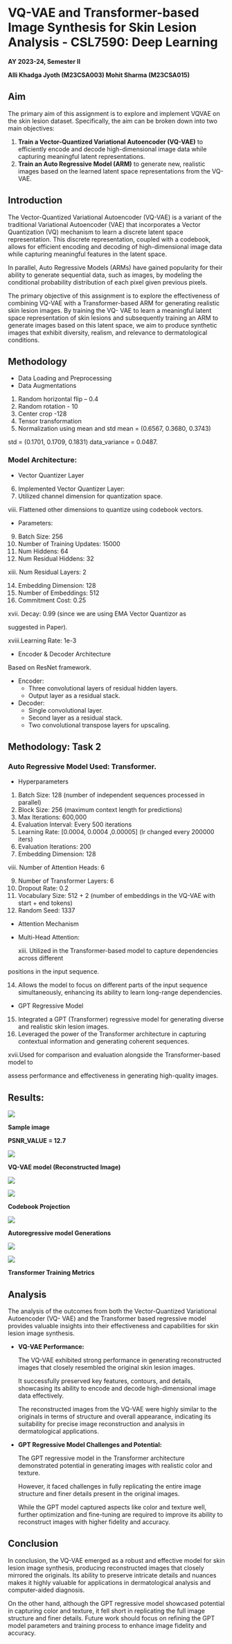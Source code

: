 # **VQ-VAE and Transformer-based Image Synthesis for Skin Lesion Analysis - CSL7590: Deep Learning** 

**AY 2023-24, Semester II** 

**Alli Khadga Jyoth (M23CSA003)   Mohit Sharma (M23CSA015)** 

## Aim 

The primary aim of this assignment is to explore and implement VQVAE on the skin lesion dataset. Specifically, the aim can be broken down into two main objectives: 

1. **Train a Vector-Quantized Variational Autoencoder (VQ-VAE)** to efficiently encode and decode high-dimensional image data while capturing meaningful latent representations. 
1. **Train an Auto Regressive Model (ARM)** to generate new, realistic images based on the learned latent space representations from the VQ-VAE. 

## **Introduction**

The Vector-Quantized Variational Autoencoder (VQ-VAE) is a variant of the traditional Variational Autoencoder (VAE) that incorporates a Vector Quantization (VQ) mechanism to learn a discrete latent space representation. This discrete representation, coupled with a codebook, allows for efficient encoding and decoding of high-dimensional image data while capturing meaningful features in the latent space. 

In parallel, Auto Regressive Models (ARMs) have gained popularity for their ability to generate sequential data, such as images, by modeling the conditional probability distribution of each pixel given previous pixels.  

The primary objective of this assignment is to explore the effectiveness of combining VQ-VAE with a Transformer-based ARM for generating realistic skin lesion images. By training the VQ- VAE to learn a meaningful latent space representation of skin lesions and subsequently training an ARM to generate images based on this latent space, we aim to produce synthetic images that exhibit diversity, realism, and relevance to dermatological conditions. 
## **Methodology**
- Data Loading and Preprocessing 
- Data Augmentations  
1. Random horizontal flip – 0.4 
1. Random rotation - 10 
1. Center crop -128 
1. Tensor transformation 
1. Normalization using mean and std mean =  (0.6567, 0.3680, 0.3743) 

std =   (0.1701, 0.1709, 0.1831) data\_variance = 0.0487. 

### **Model Architecture:**

- Vector Quantizer Layer 
6. Implemented Vector Quantizer Layer: 
6. Utilized channel dimension for quantization space. 

viii. Flattened other dimensions to quantize using codebook vectors.

- Parameters: 
9. Batch Size: 256 
9. Number of Training Updates: 15000 
9. Num Hiddens: 64  
9. Num Residual Hiddens: 32 

xiii. Num Residual Layers: 2 

14. Embedding Dimension: 128 
14. Number of Embeddings: 512 
14. Commitment Cost: 0.25 

xvii. Decay: 0.99 (since we are using EMA Vector Quantizor as 

suggested in Paper). 

xviii.Learning Rate: 1e-3 

- Encoder & Decoder Architecture 

Based on ResNet framework. 

- Encoder: 
  - Three convolutional layers of residual hidden layers. 
  - Output layer as a residual stack. 
- Decoder: 
  - Single convolutional layer. 
  - Second layer as a residual stack. 
  - Two convolutional transpose layers for upscaling. 

## **Methodology: Task 2** 

### **Auto Regressive Model Used:  Transformer.** 

- Hyperparameters 
1. Batch Size: 128 (number of independent sequences processed in parallel) 
1. Block Size: 256 (maximum context length for predictions) 
1. Max Iterations: 600,000 
1. Evaluation Interval: Every 500 iterations 
1. Learning Rate: [0.0004, 0.0004 ,0.00005] (lr changed every 200000 iters) 
1. Evaluation Iterations: 200 
1. Embedding Dimension: 128 

viii. Number of Attention Heads: 6 

9. Number of Transformer Layers: 6 
9. Dropout Rate: 0.2 
9. Vocabulary Size: 512 + 2 (number of embeddings in the VQ-VAE with start + end tokens) 
9. Random Seed: 1337 
- Attention Mechanism 
- Multi-Head Attention: 

  xiii. Utilized in the Transformer-based model to capture dependencies across different 

positions in the input sequence. 

14. Allows the model to focus on different parts of the input sequence simultaneously, enhancing its ability to learn long-range dependencies. 
- GPT Regressive Model 
15. Integrated a GPT (Transformer) regressive model for generating diverse and realistic skin lesion images. 
15. Leveraged the power of the Transformer architecture in capturing contextual information and generating coherent sequences. 

xvii.Used for comparison and evaluation alongside the Transformer-based model to 

assess performance and effectiveness in generating high-quality images. 

## **Results:** 

![](images/001.png)

**Sample image** 

**PSNR\_VALUE = 12.7** 

![](images/002.png)

**VQ-VAE model (Reconstructed Image)** 

![](images/003.png)

![](images/004.png)

**Codebook Projection** 

![](images/005.png)

**Autoregressive model Generations** 

![](images/006.jpeg)

![](images/007.jpeg)

**Transformer Training Metrics** 

##  **Analysis**

The analysis of the outcomes from both the Vector-Quantized Variational Autoencoder (VQ- VAE) and the Transformer based regressive model provides valuable insights into their effectiveness and capabilities for skin lesion image synthesis. 

- **VQ-VAE Performance:** 

  The VQ-VAE exhibited strong performance in generating reconstructed images that closely resembled the original skin lesion images. 

  It successfully preserved key features, contours, and details, showcasing its ability to encode and decode high-dimensional image data effectively. 

  The reconstructed images from the VQ-VAE were highly similar to the originals in terms of structure and overall appearance, indicating its suitability for precise image reconstruction and analysis in dermatological applications. 

- **GPT Regressive Model Challenges and Potential:** 

  The GPT regressive model in the Transformer architecture demonstrated potential in generating images with realistic color and texture. 

  However, it faced challenges in fully replicating the entire image structure and finer details present in the original images. 

  While the GPT model captured aspects like color and texture well, further optimization and fine-tuning are required to improve its ability to reconstruct images with higher fidelity and accuracy. 

##  **Conclusion**

In conclusion, the VQ-VAE emerged as a robust and effective model for skin lesion image synthesis, producing reconstructed images that closely mirrored the originals. Its ability to preserve intricate details and nuances makes it highly valuable for applications in dermatological analysis and computer-aided diagnosis. 

On the other hand, although the GPT regressive model showcased potential in capturing color and texture, it fell short in replicating the full image structure and finer details. Future work should focus on refining the GPT model parameters and training process to enhance image fidelity and accuracy. 
